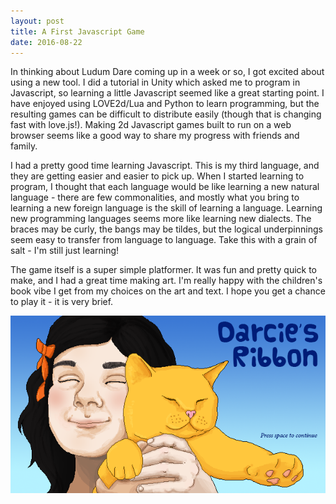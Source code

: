```yaml
---
layout: post
title: A First Javascript Game
date: 2016-08-22
---
```


In thinking about Ludum Dare coming up in a week or so, I got excited about using a new tool. I did a tutorial in Unity which asked me to program in Javascript, so learning a little Javascript seemed like a great starting point. I have enjoyed using LOVE2d/Lua and Python to learn programming, but the resulting games can be difficult to distribute easily (though that is changing fast with love.js!). Making 2d Javascript games built to run on a web browser seems like a good way to share my progress with friends and family.

I had a pretty good time learning Javascript. This is my third language, and they are getting easier and easier to pick up. When I started learning to program, I thought that each language would be like learning a new natural language - there are few commonalities, and mostly what you bring to learning a new foreign language is the skill of learning a language. Learning new programming languages seems more like learning new dialects. The braces may be curly, the bangs may be tildes, but the logical underpinnings seem easy to transfer from language to language. Take this with a grain of salt - I'm still just learning!

The game itself is a super simple platformer. It was fun and pretty quick to make, and I had a great time making art. I'm really happy with the children's book vibe I get from my choices on the art and text. I hope you get a chance to play it - it is very brief. 

[![Play Darcie's Ribbon](https://raw.githubusercontent.com/katieamazing/katieamazing.github.io/master/games/Darcies-Ribbon/splash1.png)](http://katieamazing.com/games/Darcies-Ribbon/)
